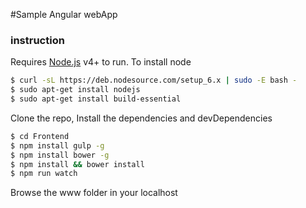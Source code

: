 #Sample Angular webApp


### instruction

Requires [Node.js](https://nodejs.org/) v4+ to run.
To install node
```sh
$ curl -sL https://deb.nodesource.com/setup_6.x | sudo -E bash -
$ sudo apt-get install nodejs
$ sudo apt-get install build-essential
```
Clone the repo, Install the dependencies and devDependencies
```sh
$ cd Frontend
$ npm install gulp -g
$ npm install bower -g
$ npm install && bower install
$ npm run watch
```
Browse the www folder in your localhost
